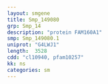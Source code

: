 ```yaml
---
layout: smgene
title: Smp_149080
grp: Smp_14
description: "protein FAM160A1"
smp: Smp_149080.1
uniprot: "G4LWJ1"
length:  3528
cdd: "cl10940, pfam10257"
kk: ns
categories: sm
---
```

